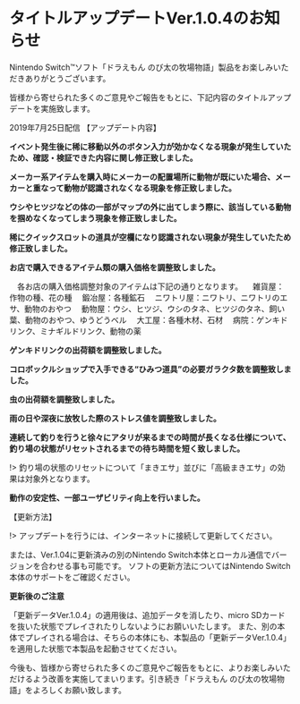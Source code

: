 # タイトルアップデートVer.1.0.4のお知らせ

Nintendo Switch™ソフト「ドラえもん のび太の牧場物語」製品をお楽しみいただきありがとうございます。

皆様から寄せられた多くのご意見やご報告をもとに、下記内容のタイトルアップデートを実施致します。

2019年7月25日配信
【アップデート内容】

**イベント発生後に稀に移動以外のボタン入力が効かなくなる現象が発生していたため、確認・検証できた内容に関し修正致しました。**

**メーカー系アイテムを購入時にメーカーの配置場所に動物が既にいた場合、メーカーと重なって動物が認識されなくなる現象を修正致しました。**

**ウシやヒツジなどの体の一部がマップの外に出てしまう際に、該当している動物を掴めなくなってしまう現象を修正致しました。**

**稀にクイックスロットの道具が空欄になり認識されない現象が発生していたため修正致しました。**

**お店で購入できるアイテム類の購入価格を調整致しました。**

　各お店の購入価格調整対象のアイテムは下記の通りとなります。
　雑貨屋：作物の種、花の種
　鍛冶屋：各種鉱石
　ニワトリ屋：ニワトリ、ニワトリのエサ、動物のおやつ
　動物屋：ウシ、ヒツジ、ウシのタネ、ヒツジのタネ、飼い葉、動物のおやつ、ゆうどうベル
　大工屋：各種木材、石材
　病院：ゲンキドリンク、ミナギルドリンク、動物の薬

**ゲンキドリンクの出荷額を調整致しました。**

**コロボックルショップで入手できる“ひみつ道具”の必要ガラクタ数を調整致しました。**

**虫の出荷額を調整致しました。**

**雨の日や深夜に放牧した際のストレス値を調整致しました。**

**連続して釣りを行うと徐々にアタリが来るまでの時間が長くなる仕様について、釣り場の状態がリセットされるまでの待ち時間を短く致しました。**

!> 釣り場の状態のリセットについて「まきエサ」並びに「高級まきエサ」の効果は対象外となります。

**動作の安定性、一部ユーザビリティ向上を行いました。**

【更新方法】

!> アップデートを行うには、インターネットに接続して更新してください。

または、Ver.1.04に更新済みの別のNintendo Switch本体とローカル通信でバージョンを合わせる事も可能です。
ソフトの更新方法についてはNintendo Switch本体のサポートをご確認ください。

**更新後のご注意**

「更新データVer.1.0.4」の適用後は、追加データを消したり、micro SDカードを抜いた状態でプレイされたりしないようにお願いいたします。
また、別の本体でプレイされる場合は、そちらの本体にも、本製品の「更新データVer.1.0.4」を適用した状態で本製品を起動させてください。
　

今後も、皆様から寄せられた多くのご意見やご報告をもとに、よりお楽しみいただけるよう改善を実施してまいります。引き続き「ドラえもん のび太の牧場物語」をよろしくお願い致します。